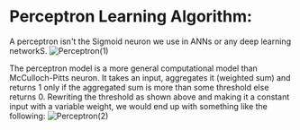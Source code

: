 # Perceptron Learning Algorithm:

A perceptron isn't the Sigmoid neuron we use in ANNs or any deep learning networkS.
![Perceptron(1)](https://miro.medium.com/max/875/1*Fyapb-JRFJ-VtnLYLLXCwg.png)

The perceptron model is a more general computational model than McCulloch-Pitts neuron. It takes an input, aggregates it (weighted sum) and returns 1 only if the aggregated sum is more than some threshold else returns 0. Rewriting the threshold as shown above and making it a constant input with a variable weight, we would end up with something like the following:
![Perceptron(2)](https://miro.medium.com/max/3000/1*gKFs7YU44vJFiS2rF3-bpg.png)
